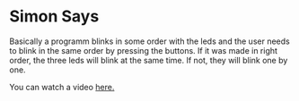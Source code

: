 # Simon Says

Basically a programm blinks in some order with the leds and the user needs to blink in the same order by pressing the buttons. If it was made in right order, the three leds will blink
at the same time. If not, they will blink one by one. 

You can watch a video <a href="https://www.youtube.com/watch?v=QMQL1bCiXjM&ab_channel=%D0%90%D0%B7%D0%B0%D0%BC%D0%B0%D1%82%D0%94%D0%B5%D1%80%D0%BC%D0%B0%D0%BD%D0%BE%D0%B2"> here. </a>
